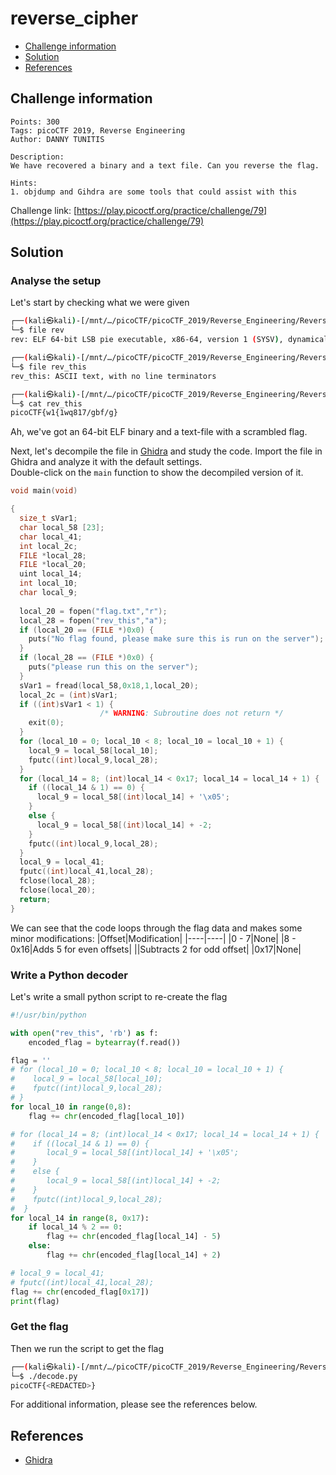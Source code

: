# reverse_cipher

- [Challenge information](#challenge-information)
- [Solution](#solution)
- [References](#references)

## Challenge information
```
Points: 300
Tags: picoCTF 2019, Reverse Engineering
Author: DANNY TUNITIS
 
Description:
We have recovered a binary and a text file. Can you reverse the flag.

Hints:
1. objdump and Gihdra are some tools that could assist with this
```
Challenge link: [https://play.picoctf.org/practice/challenge/79](https://play.picoctf.org/practice/challenge/79)

## Solution

### Analyse the setup

Let's start by checking what we were given
```bash
┌──(kali㉿kali)-[/mnt/…/picoCTF/picoCTF_2019/Reverse_Engineering/Reverse_cipher]
└─$ file rev 
rev: ELF 64-bit LSB pie executable, x86-64, version 1 (SYSV), dynamically linked, interpreter /lib64/ld-linux-x86-64.so.2, for GNU/Linux 3.2.0, BuildID[sha1]=523d51973c11197605c76f84d4afb0fe9e59338c, not stripped

┌──(kali㉿kali)-[/mnt/…/picoCTF/picoCTF_2019/Reverse_Engineering/Reverse_cipher]
└─$ file rev_this 
rev_this: ASCII text, with no line terminators

┌──(kali㉿kali)-[/mnt/…/picoCTF/picoCTF_2019/Reverse_Engineering/Reverse_cipher]
└─$ cat rev_this 
picoCTF{w1{1wq817/gbf/g}   
```

Ah, we've got an 64-bit ELF binary and a text-file with a scrambled flag.

Next, let's decompile the file in [Ghidra](https://ghidra-sre.org/) and study the code.
Import the file in Ghidra and analyze it with the default settings.  
Double-click on the `main` function to show the decompiled version of it.
```C
void main(void)

{
  size_t sVar1;
  char local_58 [23];
  char local_41;
  int local_2c;
  FILE *local_28;
  FILE *local_20;
  uint local_14;
  int local_10;
  char local_9;
  
  local_20 = fopen("flag.txt","r");
  local_28 = fopen("rev_this","a");
  if (local_20 == (FILE *)0x0) {
    puts("No flag found, please make sure this is run on the server");
  }
  if (local_28 == (FILE *)0x0) {
    puts("please run this on the server");
  }
  sVar1 = fread(local_58,0x18,1,local_20);
  local_2c = (int)sVar1;
  if ((int)sVar1 < 1) {
                    /* WARNING: Subroutine does not return */
    exit(0);
  }
  for (local_10 = 0; local_10 < 8; local_10 = local_10 + 1) {
    local_9 = local_58[local_10];
    fputc((int)local_9,local_28);
  }
  for (local_14 = 8; (int)local_14 < 0x17; local_14 = local_14 + 1) {
    if ((local_14 & 1) == 0) {
      local_9 = local_58[(int)local_14] + '\x05';
    }
    else {
      local_9 = local_58[(int)local_14] + -2;
    }
    fputc((int)local_9,local_28);
  }
  local_9 = local_41;
  fputc((int)local_41,local_28);
  fclose(local_28);
  fclose(local_20);
  return;
}
```

We can see that the code loops through the flag data and makes some minor modifications:
|Offset|Modification|
|----|----|
|0 - 7|None|
|8 - 0x16|Adds 5 for even offsets|
||Subtracts 2 for odd offset|
|0x17|None|

### Write a Python decoder

Let's write a small python script to re-create the flag
```python
#!/usr/bin/python

with open("rev_this", 'rb') as f:
    encoded_flag = bytearray(f.read())

flag = ''
# for (local_10 = 0; local_10 < 8; local_10 = local_10 + 1) {
#    local_9 = local_58[local_10];
#    fputc((int)local_9,local_28);
# }
for local_10 in range(0,8):
    flag += chr(encoded_flag[local_10])

# for (local_14 = 8; (int)local_14 < 0x17; local_14 = local_14 + 1) {
#    if ((local_14 & 1) == 0) {
#       local_9 = local_58[(int)local_14] + '\x05';
#    }
#    else {
#       local_9 = local_58[(int)local_14] + -2;
#    }
#    fputc((int)local_9,local_28);
#  }
for local_14 in range(8, 0x17):
    if local_14 % 2 == 0:
        flag += chr(encoded_flag[local_14] - 5)
    else:
        flag += chr(encoded_flag[local_14] + 2)

# local_9 = local_41;
# fputc((int)local_41,local_28);
flag += chr(encoded_flag[0x17])
print(flag)
```

### Get the flag

Then we run the script to get the flag
```bash
┌──(kali㉿kali)-[/mnt/…/picoCTF/picoCTF_2019/Reverse_Engineering/Reverse_cipher]
└─$ ./decode.py 
picoCTF{<REDACTED>}
```

For additional information, please see the references below.

## References

- [Ghidra](https://ghidra-sre.org/)
